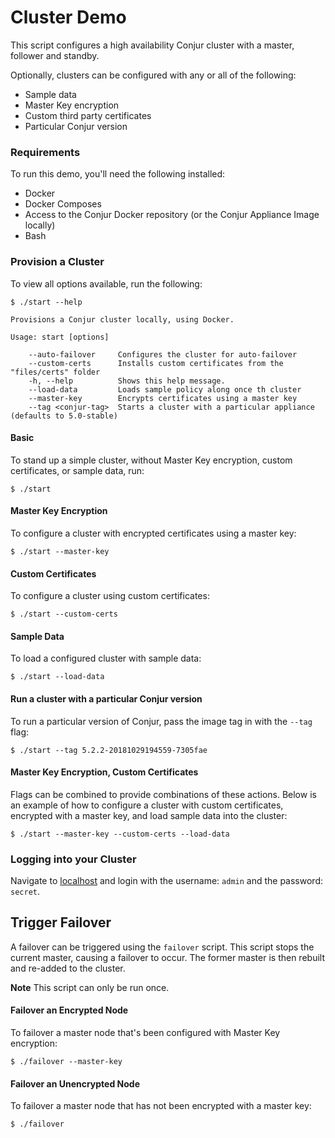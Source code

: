 # Cluster Demo

This script configures a high availability Conjur cluster with a master, follower and standby.

Optionally, clusters can be configured with any or all of the following:

- Sample data
- Master Key encryption
- Custom third party certificates
- Particular Conjur version

### Requirements

To run this demo, you'll need the following installed:

- Docker
- Docker Composes
- Access to the Conjur Docker repository (or the Conjur Appliance Image locally)
- Bash

### Provision a Cluster

To view all options available, run the following:

```
$ ./start --help

Provisions a Conjur cluster locally, using Docker.

Usage: start [options]

    --auto-failover     Configures the cluster for auto-failover
    --custom-certs      Installs custom certificates from the "files/certs" folder
    -h, --help          Shows this help message.
    --load-data         Loads sample policy along once th cluster
    --master-key        Encrypts certificates using a master key
    --tag <conjur-tag>  Starts a cluster with a particular appliance (defaults to 5.0-stable)

```

#### Basic

To stand up a simple cluster, without Master Key encryption, custom certificates, or sample data, run:
```
$ ./start
```

#### Master Key Encryption
To configure a cluster with encrypted certificates using a master key:

```
$ ./start --master-key
```

#### Custom Certificates
To configure a cluster using custom certificates:

```
$ ./start --custom-certs
```

#### Sample Data
To load a configured cluster with sample data:
```
$ ./start --load-data
```

#### Run a cluster with a particular Conjur version
To run a particular version of Conjur, pass the image tag in with the `--tag` flag:

```
$ ./start --tag 5.2.2-20181029194559-7305fae
```

#### Master Key Encryption, Custom Certificates
Flags can be combined to provide combinations of these actions. Below is an example of how to configure a cluster with custom certificates, encrypted with a master key, and load sample data into the cluster:

```
$ ./start --master-key --custom-certs --load-data
```

### Logging into your Cluster
Navigate to [localhost](https://localhost) and login with the username: `admin`
and the password: `secret`.

## Trigger Failover
A failover can be triggered using the `failover` script.  This script stops the current master, causing a failover to occur. The former master is then rebuilt and re-added to the cluster.

**Note** This script can only be run once.

#### Failover an Encrypted Node
To failover a master node that's been configured with Master Key encryption:
```
$ ./failover --master-key
```

#### Failover an Unencrypted Node
To failover a master node that has not been encrypted with a master key:
```
$ ./failover
```
